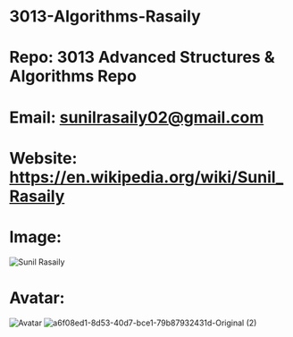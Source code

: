 # 3013-Algorithms-Rasaily
# Repo: 3013 Advanced Structures & Algorithms Repo
# Email: sunilrasaily02@gmail.com
# Website: https://en.wikipedia.org/wiki/Sunil_Rasaily
# Image:
![Sunil Rasaily](https://cs.msutexas.edu/~griffin/zcloud/zcloud-files/Rasaily_200px.png)
# Avatar:
![Avatar](https://cs.msutexas.edu/~griffin/zcloud-files/Rasaily_avatar.png)
![a6f08ed1-8d53-40d7-bce1-79b87932431d-Original (2)](https://user-images.githubusercontent.com/97619555/149540670-46b1f653-c186-4000-85be-4c4af9ecfb2f.jpg)
